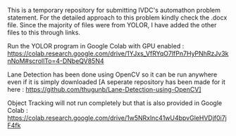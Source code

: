 This is a temporary repository for submitting IVDC's automathon problem statement. For the detailed approach to this problem kindly check the .docx file. Since the majority of files were from YOLOR, I have added the other files to this through links.

Run the YOLOR program in Google Colab with GPU enabled : https://colab.research.google.com/drive/1YJxs_VfRYqO7lfPn7HyPNhRzJv3knNoM#scrollTo=4-DNbeQV85N4


Lane Detection has been done using OpenCV so it can be run anywhere even if it is simply downloaded [A seperate repository has been made for it here : https://github.com/thugunb/Lane-Detection-using-OpenCV]


Object Tracking will not run completely but that is also provided in Google Colab : https://colab.research.google.com/drive/1w5NRxlnc41wU4bpvGleHVDjf0i7jF4fk

